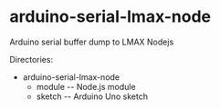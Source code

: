 # arduino-serial-lmax-node
Arduino serial buffer dump to LMAX Nodejs 

Directories:
  * arduino-serial-lmax-node
    + module -- Node.js module
    + sketch -- Arduino Uno sketch
    
